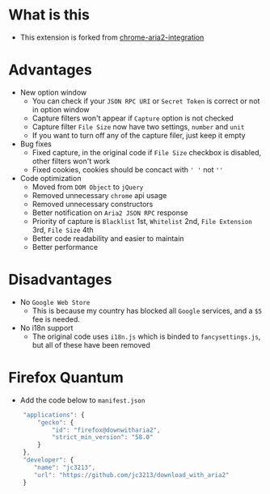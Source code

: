 # What is this

- This extension is forked from [chrome-aria2-integration](https://github.com/robbielj/chrome-aria2-integration)

# Advantages

- New option window
  - You can check if your `JSON RPC URI` or `Secret Token` is correct or not in option window
  - Capture filters won't appear if `Capture` option is not checked
  - Capture filter `File Size` now have two settings, `number` and `unit`
  - If you want to turn off any of the capture filer, just keep it empty
- Bug fixes
  - Fixed capture, in the original code if `File Size` checkbox is disabled, other filters won't work
  - Fixed cookies, cookies should be concact with `' '` not `''`
- Code optimization
  - Moved from `DOM Object` to `jQuery`
  - Removed unnecessary `chrome` api usage
  - Removed unnecessary constructors
  - Better notification on `Aria2 JSON RPC` response
  - Priority of capture is `Blacklist` 1st, `Whitelist` 2nd, `File Extension` 3rd, `File Size` 4th
  - Better code readability and easier to maintain
  - Better performance

# Disadvantages

- No `Google Web Store`
  - This is because my country has blocked all `Google` services, and a `$5` fee is needed.
- No i18n support
  - The original code uses `i18n.js` which is binded to `fancysettings.js`, but all of these have been removed

# Firefox Quantum

- Add the code below to `manifest.json`
```javascript
    "applications": {
        "gecko": {
            "id": "firefox@downwitharia2",
            "strict_min_version": "58.0"
        }
    },
    "developer": {
       "name": "jc3213",
       "url": "https://github.com/jc3213/download_with_aria2"
    }
```
